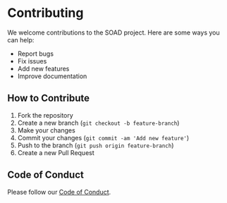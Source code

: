 # Contributing

We welcome contributions to the SOAD project. Here are some ways you can help:

- Report bugs
- Fix issues
- Add new features
- Improve documentation

## How to Contribute

1. Fork the repository
2. Create a new branch (`git checkout -b feature-branch`)
3. Make your changes
4. Commit your changes (`git commit -am 'Add new feature'`)
5. Push to the branch (`git push origin feature-branch`)
6. Create a new Pull Request

## Code of Conduct

Please follow our [Code of Conduct](https://github.com/r0fls/soad/blob/main/CODE_OF_CONDUCT.md).
